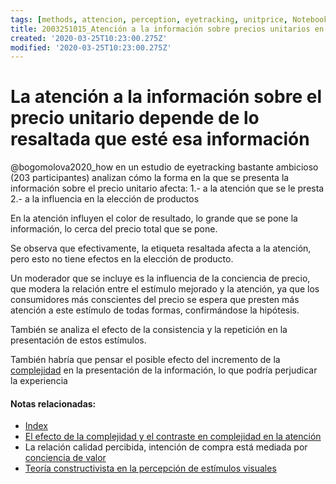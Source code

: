 ```yaml
---
tags: [methods, attencion, perception, eyetracking, unitprice, Notebooks/attention, Notebooks/perception, priceconciusness]
title: 2003251015_Atención a la información sobre precios unitarios en la etiqueta
created: '2020-03-25T10:23:00.275Z'
modified: '2020-03-25T10:23:00.275Z'
---
```


# La atención a la información sobre el precio unitario depende de lo resaltada que esté esa información

@bogomolova2020_how en un estudio de eyetracking bastante ambicioso (203 participantes) analizan cómo la forma en la que se presenta la información sobre el precio unitario afecta:
1.- a la atención que se le presta
2.- a la influencia en la elección de productos

En la atención influyen el color de resultado, lo grande que se pone la información, lo cerca del precio total que se pone.

Se observa que efectivamente, la etiqueta resaltada afecta a la atención, pero esto no tiene efectos en la elección de producto.

Un moderador que se incluye es la influencia de la conciencia de precio, que modera la relación entre el estímulo mejorado y la atención, ya que los consumidores más conscientes del precio se espera que presten más atención a este estímulo de todas formas, confirmándose la hipótesis.

También se analiza el efecto de la consistencia y la repetición en la presentación de estos estímulos. 

También habría que pensar el posible efecto del incremento de la [complejidad](2004011126_visual_contrast_complexity_web_experience.md) en la presentación de la información, lo que podría perjudicar la experiencia



#### Notas relacionadas: 

- [Index](_2003101705_index.md)
- [El efecto de la complejidad y el contraste en complejidad en la atención](2004011126_visual_contrast_complexity_web_experience.md)
- La relación calidad percibida, intención de compra está mediada por [conciencia de valor](2003091917_concienciavalor_modera_calidad_intencion.md)
- [Teoría constructivista en la percepción de estímulos visuales](2003161131_unificacion_percepcion_ecologia_construccion.md)

